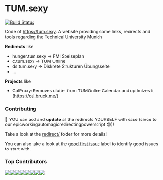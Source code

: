 TUM.sexy
========

[![Build Status](https://travis-ci.org/mammuth/TUM.sexy.svg?branch=master)](https://travis-ci.org/mammuth/TUM.sexy)

Code of https://tum.sexy. A website providing some links, redirects and tools regarding the Technical University Munich


**Redirects** like
* hunger.tum.sexy → FMI Speiseplan
* c.tum.sexy → TUM Online
* ds.tum.sexy → Diskrete Strukturen Übungsseite
* ...

**Projects** like
* CalProxy: Removes clutter from TUMOnline Calendar and optimizes it (https://cal.bruck.me/)

### Contributing

:construction_worker: YOU can add and **update** all the redirects YOURSELF with ease (since to our epicworkingautomagicredirectingpowerscript :sunglasses:)!

Take a look at the [redirect/](https://github.com/mammuth/TUM.sexy/tree/master/redirect) folder for more details!

You can also take a look at the [good first issue](https://github.com/mammuth/TUM.sexy/issues?q=is%3Aissue+is%3Aopen+label%3A%22good+first+issue%22) label to identify good issues to start with.

### Top Contributors

[![](https://sourcerer.io/fame/kordianbruck/TUM-Dev/TUM.sexy/images/0)](https://sourcerer.io/fame/kordianbruck/TUM-Dev/TUM.sexy/links/0)[![](https://sourcerer.io/fame/kordianbruck/TUM-Dev/TUM.sexy/images/1)](https://sourcerer.io/fame/kordianbruck/TUM-Dev/TUM.sexy/links/1)[![](https://sourcerer.io/fame/kordianbruck/TUM-Dev/TUM.sexy/images/2)](https://sourcerer.io/fame/kordianbruck/TUM-Dev/TUM.sexy/links/2)[![](https://sourcerer.io/fame/kordianbruck/TUM-Dev/TUM.sexy/images/3)](https://sourcerer.io/fame/kordianbruck/TUM-Dev/TUM.sexy/links/3)[![](https://sourcerer.io/fame/kordianbruck/TUM-Dev/TUM.sexy/images/4)](https://sourcerer.io/fame/kordianbruck/TUM-Dev/TUM.sexy/links/4)[![](https://sourcerer.io/fame/kordianbruck/TUM-Dev/TUM.sexy/images/5)](https://sourcerer.io/fame/kordianbruck/TUM-Dev/TUM.sexy/links/5)[![](https://sourcerer.io/fame/kordianbruck/TUM-Dev/TUM.sexy/images/6)](https://sourcerer.io/fame/kordianbruck/TUM-Dev/TUM.sexy/links/6)[![](https://sourcerer.io/fame/kordianbruck/TUM-Dev/TUM.sexy/images/7)](https://sourcerer.io/fame/kordianbruck/TUM-Dev/TUM.sexy/links/7)
